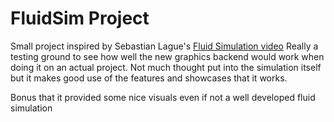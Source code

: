 # FluidSim Project

Small project inspired by Sebastian Lague's [Fluid Simulation video](https://www.youtube.com/watch?v=rSKMYc1CQHE)
Really a testing ground to see how well the new graphics backend would work when doing it on an actual project. Not much thought put into the simulation itself but it makes good use of the features and showcases that it works.

Bonus that it provided some nice visuals even if not a well developed fluid simulation
